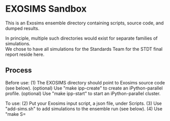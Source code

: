 # EXOSIMS Sandbox

This is an Exosims ensemble directory containing scripts, source code, and dumped results.

In principle, multiple such directories would exist for separate families of simulations.  
We chose to have all simulations for the Standards Team for the STDT final report reside here.

## Process

Before use:
  (1) The EXOSIMS directory should point to Exosims source code (see below).
  (optional) Use "make ipp-create" to create an iPython-parallel profile.
  (optional) Use "make ipp-start" to start an iPython-parallel cluster.

To use:
  (2) Put your Exosims input script, a json file, under Scripts.
  (3) Use "add-sims.sh" to add simulations to the ensemble run (see below).
  (4) Use "make S=<script> html", where <script> is the script name in (2), to reduce data, make plots, and update the web page.

Reduced data and plots are placed in the sims/<script> directory.  The plots can be
viewed directly, or on the generated webpage:
  (5) View summary plots by starting a server: "make html-serve"

Further documentation is available on how execution works and how 
products are generated is available [on github](https://turmon.github.io/Exosims-Sandbox/),
or the [JPL github](https://github.jpl.nasa.gov/pages/turmon/EXOSIMS-sandbox/).

## Contents

The contents here include:

* Files/links/directories you might want to alter
  + EXOSIMS     

    Symlink to the source code of Exosims used.  The file EXOSIMS/EXOSIMS/__init__.py should exist.

  + Scripts     

    .json scripts for Exosims input, placed here by convention.

* Files/links/directories you might want to inspect or run
  + Makefile    

    Controls data reduction and startup of ipython parallel engines.  See the Makefile header for actions.

  + add-sims.sh 

    Driver script to add more ensemble members.  It contains usage instructions.

  + sims/*      -- Dumped Exosims results, categorized by script-file root name.

* Files/links/directories that are mostly infrastructure
  + Local       

    Local modules for Exosims, including the run_one() method.

  + util       

    utility scripts, mostly called from Makefile.

  + ipyparallel 

    ipython parallel per-user, per-machine configuration and lock files

